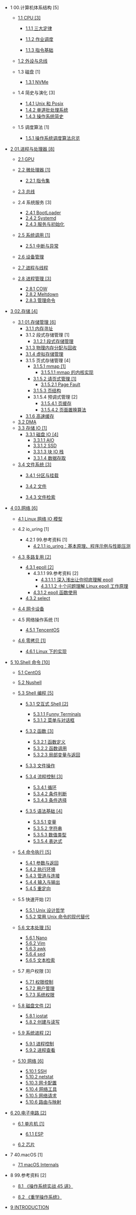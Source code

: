   - 1 00.计算机体系结构 [5]
    - [1.1 CPU [3]](/00.计算机体系结构/CPU/README.md)
      - [1.1.1 三大定律](/00.计算机体系结构/CPU/三大定律.md)
      - [1.1.2 作业调度](/00.计算机体系结构/CPU/作业调度/README.md)
        
      - [1.1.3 指令基础](/00.计算机体系结构/CPU/指令基础.md)
    - [1.2 外设与总线](/00.计算机体系结构/外设与总线/README.md)
      
    - 1.3 磁盘 [1]
      - [1.3.1 NVMe](/00.计算机体系结构/磁盘/NVMe/README.md)
        
    - 1.4 简史与演化 [3]
      - [1.4.1 Unix 和 Posix](/00.计算机体系结构/简史与演化/Unix%20和%20Posix.md)
      - [1.4.2 单道批处理系统](/00.计算机体系结构/简史与演化/单道批处理系统.md)
      - [1.4.3 操作系统简史](/00.计算机体系结构/简史与演化/操作系统简史.md)
    - 1.5 调度算法 [1]
      - [1.5.1 操作系统调度算法总览](/00.计算机体系结构/调度算法/操作系统调度算法总览.md)
  - [2 01.进程与处理器 [8]](/01.进程与处理器/README.md)
    - [2.1 GPU](/01.进程与处理器/GPU/README.md)
      
    - [2.2 微处理器 [1]](/01.进程与处理器/微处理器/README.md)
      - [2.2.1 指令集](/01.进程与处理器/微处理器/指令集.md)
    - [2.3 总线](/01.进程与处理器/总线/README.md)
      
    - 2.4 系统服务 [3]
      - [2.4.1 BootLoader](/01.进程与处理器/系统服务/BootLoader.md)
      - [2.4.2 Systemd](/01.进程与处理器/系统服务/Systemd.md)
      - [2.4.3 服务与初始化](/01.进程与处理器/系统服务/服务与初始化.md)
    - [2.5 系统调用 [1]](/01.进程与处理器/系统调用/README.md)
      - [2.5.1 中断与异常](/01.进程与处理器/系统调用/中断与异常.md)
    - [2.6 设备管理](/01.进程与处理器/设备管理/README.md)
      
    - [2.7 进程与线程](/01.进程与处理器/进程与线程/README.md)
      
    - [2.8 进程管理 [3]](/01.进程与处理器/进程管理/README.md)
      - [2.8.1 COW](/01.进程与处理器/进程管理/COW.md)
      - [2.8.2 Meltdown](/01.进程与处理器/进程管理/Meltdown.md)
      - [2.8.3 管理命令](/01.进程与处理器/进程管理/管理命令.md)
  - [3 02.存储 [4]](/02.存储/README.md)
    - [3.1 01.存储管理 [6]](/02.存储/01.存储管理/README.md)
      - [3.1.1 内存寻址](/02.存储/01.存储管理/内存寻址.md)
      - 3.1.2 段式存储管理 [1]
        - [3.1.2.1 段式存储管理](/02.存储/01.存储管理/段式存储管理/段式存储管理.md)
      - [3.1.3 物理内存分配与回收](/02.存储/01.存储管理/物理内存分配与回收.md)
      - [3.1.4 虚拟存储管理](/02.存储/01.存储管理/虚拟存储管理.md)
      - 3.1.5 页式存储管理 [4]
        - [3.1.5.1 mmap [1]](/02.存储/01.存储管理/页式存储管理/mmap/README.md)
          - [3.1.5.1.1 mmap 的内核实现](/02.存储/01.存储管理/页式存储管理/mmap/mmap%20的内核实现.md)
        - [3.1.5.2 请页式管理 [1]](/02.存储/01.存储管理/页式存储管理/请页式管理/README.md)
          - [3.1.5.2.1 Page Fault](/02.存储/01.存储管理/页式存储管理/请页式管理/Page%20Fault.md)
        - [3.1.5.3 页结构](/02.存储/01.存储管理/页式存储管理/页结构.md)
        - 3.1.5.4 预调式管理 [2]
          - [3.1.5.4.1 页缓存](/02.存储/01.存储管理/页式存储管理/预调式管理/页缓存.md)
          - [3.1.5.4.2 页面置换算法](/02.存储/01.存储管理/页式存储管理/预调式管理/页面置换算法.md)
      - [3.1.6 高速缓存](/02.存储/01.存储管理/高速缓存.md)
    - [3.2 DMA](/02.存储/DMA.md)
    - [3.3 存储 IO [1]](/02.存储/存储%20IO/README.md)
      - [3.3.1 磁盘 IO [4]](/02.存储/存储%20IO/磁盘%20IO/README.md)
        - [3.3.1.1 AIO](/02.存储/存储%20IO/磁盘%20IO/AIO.md)
        - [3.3.1.2 SSD](/02.存储/存储%20IO/磁盘%20IO/SSD.md)
        - [3.3.1.3 块 IO 栈](/02.存储/存储%20IO/磁盘%20IO/块%20IO%20栈.md)
        - [3.3.1.4 数据存取](/02.存储/存储%20IO/磁盘%20IO/数据存取.md)
    - [3.4 文件系统 [3]](/02.存储/文件系统/README.md)
      - [3.4.1 分区与挂载](/02.存储/文件系统/分区与挂载.md)
      - [3.4.2 文件](/02.存储/文件系统/文件/README.md)
        
      - [3.4.3 文件检索](/02.存储/文件系统/文件检索.md)
  - [4 03.网络 [6]](/03.网络/README.md)
    - [4.1 Linux 网络 IO 模型](/03.网络/Linux%20网络%20IO%20模型/README.md)
      
    - 4.2 io_uring [1]
      - 4.2.1 99.参考资料 [1]
        - [4.2.1.1 io_uring：基本原理、程序示例与性能压测](/03.网络/io_uring/99.参考资料/io_uring：基本原理、程序示例与性能压测.md)
    - [4.3 多路复用 [2]](/03.网络/多路复用/README.md)
      - [4.3.1 epoll [2]](/03.网络/多路复用/epoll/README.md)
        - 4.3.1.1 99.参考资料 [2]
          - [4.3.1.1.1 深入浅出让你彻底理解 epoll](/03.网络/多路复用/epoll/99.参考资料/2020-深入浅出让你彻底理解%20epoll.md)
          - [4.3.1.1.2 十个问题理解 Linux epoll 工作原理](/03.网络/多路复用/epoll/99.参考资料/2021-十个问题理解%20Linux%20epoll%20工作原理.md)
        - [4.3.1.2 epoll 函数使用](/03.网络/多路复用/epoll/epoll%20函数使用.md)
      - [4.3.2 select](/03.网络/多路复用/select.md)
    - [4.4 网卡设备](/03.网络/网卡设备/README.md)
      
    - 4.5 网络操作系统 [1]
      - [4.5.1 TencentOS](/03.网络/网络操作系统/TencentOS.md)
    - [4.6 零拷贝 [1]](/03.网络/零拷贝/README.md)
      - [4.6.1 Linux 下的实现](/03.网络/零拷贝/Linux%20下的实现.md)
  - [5 10.Shell 命令 [10]](/10.Shell%20命令/README.md)
    - [5.1 CentOS](/10.Shell%20命令/CentOS/README.md)
      
    - [5.2 Nushell](/10.Shell%20命令/Nushell/README.md)
      
    - [5.3 Shell 编程 [5]](/10.Shell%20命令/Shell%20编程/README.md)
      - [5.3.1 交互式 Shell [2]](/10.Shell%20命令/Shell%20编程/交互式%20Shell/README.md)
        - [5.3.1.1 Funny Terminals](/10.Shell%20命令/Shell%20编程/交互式%20Shell/Funny%20Terminals.md)
        - [5.3.1.2 菜单与对话框](/10.Shell%20命令/Shell%20编程/交互式%20Shell/菜单与对话框.md)
      - [5.3.2 函数 [3]](/10.Shell%20命令/Shell%20编程/函数/README.md)
        - [5.3.2.1 函数定义](/10.Shell%20命令/Shell%20编程/函数/函数定义.md)
        - [5.3.2.2 函数调用](/10.Shell%20命令/Shell%20编程/函数/函数调用.md)
        - [5.3.2.3 局部变量与返回](/10.Shell%20命令/Shell%20编程/函数/局部变量与返回.md)
      - [5.3.3 文件操作](/10.Shell%20命令/Shell%20编程/文件操作/README.md)
        
      - [5.3.4 流程控制 [3]](/10.Shell%20命令/Shell%20编程/流程控制/README.md)
        - [5.3.4.1 循环](/10.Shell%20命令/Shell%20编程/流程控制/循环.md)
        - [5.3.4.2 条件判断](/10.Shell%20命令/Shell%20编程/流程控制/条件判断.md)
        - [5.3.4.3 条件选择](/10.Shell%20命令/Shell%20编程/流程控制/条件选择.md)
      - [5.3.5 语法基础 [4]](/10.Shell%20命令/Shell%20编程/语法基础/README.md)
        - [5.3.5.1 变量](/10.Shell%20命令/Shell%20编程/语法基础/变量.md)
        - [5.3.5.2 字符串](/10.Shell%20命令/Shell%20编程/语法基础/字符串.md)
        - [5.3.5.3 数值类型](/10.Shell%20命令/Shell%20编程/语法基础/数值类型.md)
        - [5.3.5.4 表达式](/10.Shell%20命令/Shell%20编程/语法基础/表达式.md)
    - [5.4 命令执行 [5]](/10.Shell%20命令/命令执行/README.md)
      - [5.4.1 参数与返回](/10.Shell%20命令/命令执行/参数与返回.md)
      - [5.4.2 执行环境](/10.Shell%20命令/命令执行/执行环境.md)
      - [5.4.3 管道与连接](/10.Shell%20命令/命令执行/管道与连接.md)
      - [5.4.4 输入与输出](/10.Shell%20命令/命令执行/输入与输出.md)
      - [5.4.5 重定向](/10.Shell%20命令/命令执行/重定向.md)
    - 5.5 快速开始 [2]
      - [5.5.1 Unix 设计哲学](/10.Shell%20命令/快速开始/Unix%20设计哲学.md)
      - [5.5.2 常用 Unix 命令的现代替代](/10.Shell%20命令/快速开始/常用%20Unix%20命令的现代替代.md)
    - [5.6 文本处理 [5]](/10.Shell%20命令/文本处理/README.md)
      - [5.6.1 Nano](/10.Shell%20命令/文本处理/Nano.md)
      - [5.6.2 Vim](/10.Shell%20命令/文本处理/Vim.md)
      - [5.6.3 awk](/10.Shell%20命令/文本处理/awk.md)
      - [5.6.4 sed](/10.Shell%20命令/文本处理/sed.md)
      - [5.6.5 文本检索](/10.Shell%20命令/文本处理/文本检索.md)
    - 5.7 用户权限 [3]
      - [5.7.1 权限控制](/10.Shell%20命令/用户权限/权限控制.md)
      - [5.7.2 用户管理](/10.Shell%20命令/用户权限/用户管理.md)
      - [5.7.3 系统权限](/10.Shell%20命令/用户权限/系统权限.md)
    - [5.8 磁盘文件 [2]](/10.Shell%20命令/磁盘文件/README.md)
      - [5.8.1 iostat](/10.Shell%20命令/磁盘文件/iostat.md)
      - [5.8.2 创建与读写](/10.Shell%20命令/磁盘文件/创建与读写.md)
    - [5.9 系统进程 [2]](/10.Shell%20命令/系统进程/README.md)
      - [5.9.1 进程控制](/10.Shell%20命令/系统进程/进程控制.md)
      - [5.9.2 进程查看](/10.Shell%20命令/系统进程/进程查看.md)
    - [5.10 网络 [6]](/10.Shell%20命令/网络/README.md)
      - [5.10.1 SSH](/10.Shell%20命令/网络/SSH.md)
      - [5.10.2 netstat](/10.Shell%20命令/网络/netstat.md)
      - [5.10.3 网卡配置](/10.Shell%20命令/网络/网卡配置.md)
      - [5.10.4 网络工具](/10.Shell%20命令/网络/网络工具.md)
      - [5.10.5 网络请求](/10.Shell%20命令/网络/网络请求.md)
      - [5.10.6 路由与映射](/10.Shell%20命令/网络/路由与映射.md)
  - [6 20.电子电路 [2]](/20.电子电路/README.md)
    - [6.1 单片机 [1]](/20.电子电路/单片机/README.md)
      - [6.1.1 ESP](/20.电子电路/单片机/ESP/README.md)
        
    - [6.2 芯片](/20.电子电路/芯片/README.md)
      
  - 7 40.macOS [1]
    - [7.1 macOS Internals](/40.macOS/2023-macOS%20Internals.md)
  - 8 99.参考资料 [2]
    - [8.1 《操作系统实战 45 讲》](/99.参考资料/2021-《操作系统实战%2045%20讲》/README.md)
      
    - [8.2 《重学操作系统》](/99.参考资料/2021-《重学操作系统》/README.md)
      
  - [9 INTRODUCTION](/INTRODUCTION.md)